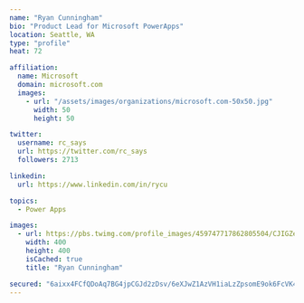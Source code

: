 ```yaml
---
name: "Ryan Cunningham"
bio: "Product Lead for Microsoft PowerApps"
location: Seattle, WA
type: "profile"
heat: 72

affiliation:
  name: Microsoft
  domain: microsoft.com
  images:
    - url: "/assets/images/organizations/microsoft.com-50x50.jpg"
      width: 50
      height: 50

twitter:
  username: rc_says
  url: https://twitter.com/rc_says
  followers: 2713

linkedin:
  url: https://www.linkedin.com/in/rycu

topics:
  - Power Apps

images:
  - url: https://pbs.twimg.com/profile_images/459747717862805504/CJIGZejd_400x400.png
    width: 400
    height: 400
    isCached: true
    title: "Ryan Cunningham"

secured: "6aixx4FCfQDoAq7BG4jpCGJd2zDsv/6eXJwZ1AzVH1iaLzZpsomE9ok6FcVK4xRxBn/vWFv0YricnTY7e/dpA3iCxPO7IBLYYFB9OEQfLo36HJnZCFmzqyrMixYgbB8votMIKxON8CtS7PfM78n3dGQdeRV5dJyIOTr5JUcPL6+CnVkTXWdyAHXGw3MgOdPINw8Q0iGVzQXqNZy9xOs6rD8m3v9HT1dYry/d6ysWN/tM++PdnRHUsvRYN8FDAHSBwgrL8pCJhxL52Ssnmm8pZ99jyG3ZNM6NTiOshHdTLZitbKu/bVBM6NX4dXmqPbs+GSgQ5badObj7Nfh58zohxLzw1fx2ROIWlrhR5Ov4ygVlfYAHyobabbagXLpxDNAZrBuAPTGwUiJiwhAOuZkhNIktF2zyhssnCnQxyPHYcUI=;SKg/ajz8fvKtOKaQ2m1XmA=="
---
```


